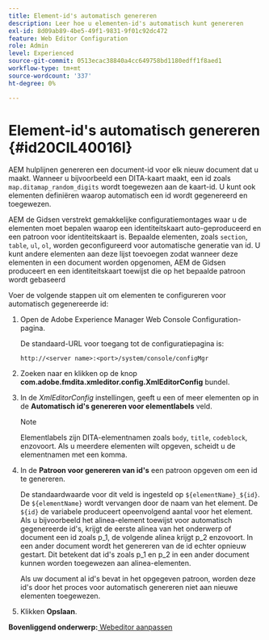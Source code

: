 ```yaml
---
title: Element-id's automatisch genereren
description: Leer hoe u elementen-id's automatisch kunt genereren
exl-id: 8d09ab89-4be5-49f1-9831-9f01c92dc472
feature: Web Editor Configuration
role: Admin
level: Experienced
source-git-commit: 0513ecac38840a4cc649758bd1180edff1f8aed1
workflow-type: tm+mt
source-wordcount: '337'
ht-degree: 0%

---
```


# Element-id&#39;s automatisch genereren {#id20CIL40016I}

AEM hulplijnen genereren een document-id voor elk nieuw document dat u maakt. Wanneer u bijvoorbeeld een DITA-kaart maakt, een id zoals `map.ditamap_random_digits` wordt toegewezen aan de kaart-id. U kunt ook elementen definiëren waarop automatisch een id wordt gegenereerd en toegewezen.

AEM de Gidsen verstrekt gemakkelijke configuratiemontages waar u de elementen moet bepalen waarop een identiteitskaart auto-geproduceerd en een patroon voor identiteitskaart is. Bepaalde elementen, zoals `section`, `table`, `ul`, `ol`, worden geconfigureerd voor automatische generatie van id. U kunt andere elementen aan deze lijst toevoegen zodat wanneer deze elementen in een document worden opgenomen, AEM de Gidsen produceert en een identiteitskaart toewijst die op het bepaalde patroon wordt gebaseerd

Voer de volgende stappen uit om elementen te configureren voor automatisch gegenereerde id:

1. Open de Adobe Experience Manager Web Console Configuration-pagina.

   De standaard-URL voor toegang tot de configuratiepagina is:

   ```http
   http://<server name>:<port>/system/console/configMgr
   ```

1. Zoeken naar en klikken op de knop **com.adobe.fmdita.xmleditor.config.XmlEditorConfig** bundel.

1. In de *XmlEditorConfig* instellingen, geeft u een of meer elementen op in de **Automatisch id&#39;s genereren voor elementlabels** veld.

   >[!NOTE]
   >
   > Elementlabels zijn DITA-elementnamen zoals `body`, `title`, `codeblock`, enzovoort. Als u meerdere elementen wilt opgeven, scheidt u de elementnamen met een komma.

1. In de **Patroon voor genereren van id&#39;s** een patroon opgeven om een id te genereren.

   De standaardwaarde voor dit veld is ingesteld op `${elementName}_${id}`. De `${elementName}` wordt vervangen door de naam van het element. De `${id}` de variabele produceert opeenvolgend aantal voor het element. Als u bijvoorbeeld het alinea-element toewijst voor automatisch gegenereerde id&#39;s, krijgt de eerste alinea van het onderwerp of document een id zoals p\_1, de volgende alinea krijgt p\_2 enzovoort. In een ander document wordt het genereren van de id echter opnieuw gestart. Dit betekent dat id&#39;s zoals p\_1 en p\_2 in een ander document kunnen worden toegewezen aan alinea-elementen.

   Als uw document al id&#39;s bevat in het opgegeven patroon, worden deze id&#39;s door het proces voor automatisch genereren niet aan nieuwe elementen toegewezen.

1. Klikken **Opslaan**.


**Bovenliggend onderwerp:**[ Webeditor aanpassen](conf-web-editor.md)
